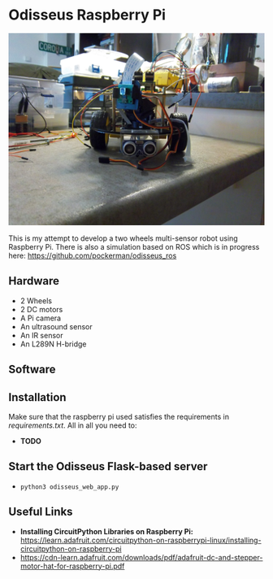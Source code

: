 # Odisseus Raspberry Pi

![Odisseus](imgs/odi_3.JPG)

This is my attempt to develop a two wheels multi-sensor robot using Raspberry Pi. There is also a simulation based on ROS which is in progress here: https://github.com/pockerman/odisseus_ros  

## Hardware

- 2 Wheels
- 2 DC motors
- A Pi camera
- An ultrasound sensor
- An IR sensor
- An L289N H-bridge

## Software

## Installation

Make sure that the raspberry pi used satisfies the  requirements in _requirements.txt_. 
All in all you need to:

- **TODO**

## Start the Odisseus Flask-based server



- ```python3 odisseus_web_app.py```

## Useful Links

- **Installing CircuitPython Libraries on Raspberry Pi:** https://learn.adafruit.com/circuitpython-on-raspberrypi-linux/installing-circuitpython-on-raspberry-pi
- https://cdn-learn.adafruit.com/downloads/pdf/adafruit-dc-and-stepper-motor-hat-for-raspberry-pi.pdf
